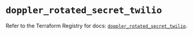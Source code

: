 # `doppler_rotated_secret_twilio`

Refer to the Terraform Registry for docs: [`doppler_rotated_secret_twilio`](https://registry.terraform.io/providers/dopplerhq/doppler/1.21.0/docs/resources/rotated_secret_twilio).
